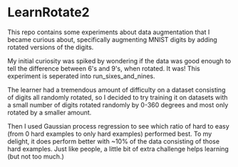 # LearnRotate2

This repo contains some experiments about data augmentation that I became curious about, specifically augmenting MNIST digits by adding rotated versions of the digits.

My initial curiosity was spiked by wondering if the data was good enough to tell the difference between 6's and 9's, when rotated. It was! This experiment is seperated into run_sixes_and_nines.

The learner had a tremendous amount of difficulty on a dataset consisting of digits all randomly rotated, so I decided to try training it on datasets with a small number of digits rotated randomly by 0-360 degrees and most only rotated by a smaller amount.

Then I used Gaussian process regression to see which ratio of hard to easy (from 0 hard examples to only hard examples) performed best. To my delight, it does perform better with ~10% of the data consisting of those hard examples. Just like people, a little bit of extra challenge helps learning (but not too much.)
